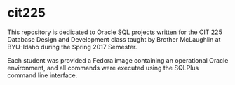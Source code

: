 # cit225
This repository is dedicated to Oracle SQL projects written for the CIT 225 Database Design and Development class taught by Brother McLaughlin at BYU-Idaho during the Spring 2017 Semester.

Each student was provided a Fedora image containing an operational Oracle environment, and all commands were executed using the SQLPlus command line interface.
